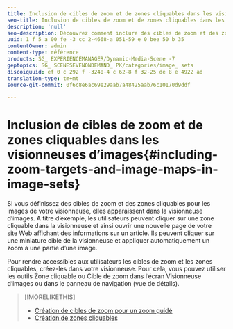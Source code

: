 ```yaml
---
title: Inclusion de cibles de zoom et de zones cliquables dans les visionneuses d’images
seo-title: Inclusion de cibles de zoom et de zones cliquables dans les visionneuses d’images
description: 'null'
seo-description: Découvrez comment inclure des cibles de zoom et des zones cliquables dans les visionneuses d'images.
uuid: 1 f 5 a 00 fe -3 cc 2-4668-a 051-59 e 0 bee 50 b 35
contentOwner: admin
content-type: référence
products: SG_ EXPERIENCEMANAGER/Dynamic-Media-Scene -7
geptopics: SG_ SCENESEVENONDEMAND_ PK/categories/image_ sets
discoiquuid: ef 0 c 292 f -3240-4 c 62-8 f 32-25 de 8 e 4922 ad
translation-type: tm+mt
source-git-commit: 0f6c8e6ac69e29aab7a48425aab76c10170d9ddf

---
```



# Inclusion de cibles de zoom et de zones cliquables dans les visionneuses d’images{#including-zoom-targets-and-image-maps-in-image-sets}

Si vous définissez des cibles de zoom et des zones cliquables pour les images de votre visionneuse, elles apparaissent dans la visionneuse d’images. A titre d’exemple, les utilisateurs peuvent cliquer sur une zone cliquable dans la visionneuse et ainsi ouvrir une nouvelle page de votre site Web affichant des informations sur un article. Ils peuvent cliquer sur une miniature cible de la visionneuse et appliquer automatiquement un zoom à une partie d’une image.

Pour rendre accessibles aux utilisateurs les cibles de zoom et les zones cliquables, créez-les dans votre visionneuse. Pour cela, vous pouvez utiliser les outils Zone cliquable ou Cible de zoom dans l’écran Visionneuse d’images ou dans le panneau de navigation (vue de détails).

>[!MORELIKETHIS]
>
>* [Création de cibles de zoom pour un zoom guidé](creating-zoom-targets-guided-zoom.md#creating_zoom_targets_for_guided_zoom)
>* [Création de zones cliquables](creating-image-maps.md#creating_image_maps)


